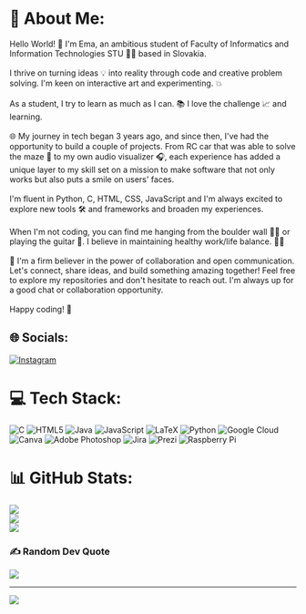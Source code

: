 # 💫 About Me:
Hello World! 👋  I'm Ema, an ambitious student  of Faculty of Informatics and Information Technologies STU 👩‍🎓 based in Slovakia. <br><br>I thrive on turning ideas 💡 into reality through code and creative problem solving. I'm keen on interactive art and experimenting. 💥<br><br>As a student, I try to learn as much as I can. 📚 I love the challenge 📈 and learning.<br><br>🌐 My journey in tech began 3 years ago, and since then, I've had the opportunity to build a couple of projects. From RC car that was able to solve the maze 🚗 to my own audio visualizer 🎧, each experience has added a unique layer to my skill set on a mission to make software that not only works but also puts a smile on users' faces.<br><br>I'm fluent in Python, C, HTML, CSS, JavaScript and I'm always excited to explore new tools 🛠️  and frameworks and broaden my experiences. <br><br>When I'm not coding, you can find me hanging from the boulder wall 🧗‍♀️ or playing the guitar 🎸. I believe in maintaining healthy work/life balance. 🏄‍♀️<br><br>🤝 I'm a firm believer in the power of collaboration and open communication. Let's connect, share ideas, and build something amazing together! Feel free to explore my repositories and don't hesitate to reach out. I'm always up for a good chat or collaboration opportunity.<br><br>Happy coding! 🚀


## 🌐 Socials:
[![Instagram](https://img.shields.io/badge/Instagram-%23E4405F.svg?logo=Instagram&logoColor=white)](https://instagram.com/ema_tuptova) 

# 💻 Tech Stack:
![C](https://img.shields.io/badge/c-%2300599C.svg?style=for-the-badge&logo=c&logoColor=white) ![HTML5](https://img.shields.io/badge/html5-%23E34F26.svg?style=for-the-badge&logo=html5&logoColor=white) ![Java](https://img.shields.io/badge/java-%23ED8B00.svg?style=for-the-badge&logo=openjdk&logoColor=white) ![JavaScript](https://img.shields.io/badge/javascript-%23323330.svg?style=for-the-badge&logo=javascript&logoColor=%23F7DF1E) ![LaTeX](https://img.shields.io/badge/latex-%23008080.svg?style=for-the-badge&logo=latex&logoColor=white) ![Python](https://img.shields.io/badge/python-3670A0?style=for-the-badge&logo=python&logoColor=ffdd54) ![Google Cloud](https://img.shields.io/badge/GoogleCloud-%234285F4.svg?style=for-the-badge&logo=google-cloud&logoColor=white) ![Canva](https://img.shields.io/badge/Canva-%2300C4CC.svg?style=for-the-badge&logo=Canva&logoColor=white) ![Adobe Photoshop](https://img.shields.io/badge/adobe%20photoshop-%2331A8FF.svg?style=for-the-badge&logo=adobe%20photoshop&logoColor=white) ![Jira](https://img.shields.io/badge/jira-%230A0FFF.svg?style=for-the-badge&logo=jira&logoColor=white) ![Prezi](https://img.shields.io/badge/Prezi-%23000000.svg?style=for-the-badge&logo=Prezi&logoColor=white) ![Raspberry Pi](https://img.shields.io/badge/-RaspberryPi-C51A4A?style=for-the-badge&logo=Raspberry-Pi)
# 📊 GitHub Stats:
![](https://github-readme-stats.vercel.app/api?username=emuska12&theme=dracula&hide_border=false&include_all_commits=true&count_private=true)<br/>
![](https://github-readme-streak-stats.herokuapp.com/?user=emuska12&theme=dracula&hide_border=false)<br/>
![](https://github-readme-stats.vercel.app/api/top-langs/?username=emuska12&theme=dracula&hide_border=false&include_all_commits=true&count_private=true&layout=compact)

### ✍️ Random Dev Quote
![](https://quotes-github-readme.vercel.app/api?type=horizontal&theme=radical)

---
[![](https://visitcount.itsvg.in/api?id=emuska12&icon=0&color=12)](https://visitcount.itsvg.in)

<!-- Proudly created with GPRM ( https://gprm.itsvg.in ) -->
